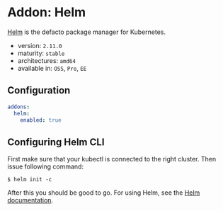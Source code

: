 # Addon: Helm

[Helm](https://www.helm.sh/) is the defacto package manager for Kubernetes.

- version: `2.11.0`
- maturity: `stable`
- architectures: `amd64`
- available in: `OSS`, `Pro`, `EE`

## Configuration

```yaml
addons:
  helm:
    enabled: true
```

## Configuring Helm CLI

First make sure that your kubectl is connected to the right cluster. Then issue following command:

```
$ helm init -c
```

After this you should be good to go. For using Helm, see the [Helm documentation](https://docs.helm.sh/).